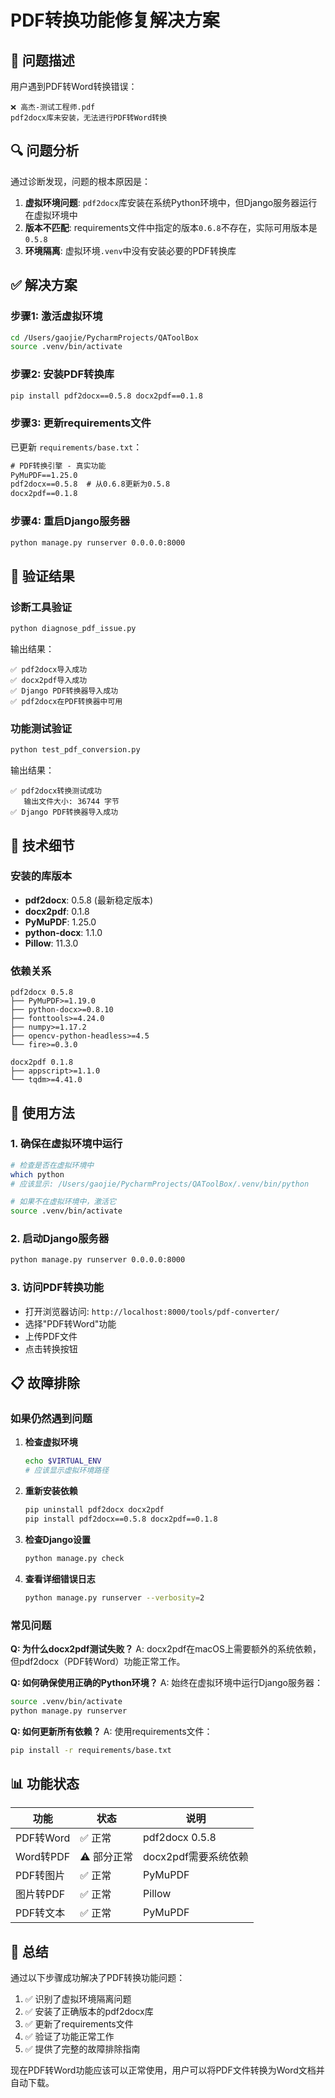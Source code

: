 # PDF转换功能修复解决方案

## 🎯 问题描述

用户遇到PDF转Word转换错误：
```
❌ 高杰-测试工程师.pdf
pdf2docx库未安装，无法进行PDF转Word转换
```

## 🔍 问题分析

通过诊断发现，问题的根本原因是：

1. **虚拟环境问题**: `pdf2docx`库安装在系统Python环境中，但Django服务器运行在虚拟环境中
2. **版本不匹配**: requirements文件中指定的版本`0.6.8`不存在，实际可用版本是`0.5.8`
3. **环境隔离**: 虚拟环境`.venv`中没有安装必要的PDF转换库

## ✅ 解决方案

### 步骤1: 激活虚拟环境
```bash
cd /Users/gaojie/PycharmProjects/QAToolBox
source .venv/bin/activate
```

### 步骤2: 安装PDF转换库
```bash
pip install pdf2docx==0.5.8 docx2pdf==0.1.8
```

### 步骤3: 更新requirements文件
已更新 `requirements/base.txt`：
```txt
# PDF转换引擎 - 真实功能
PyMuPDF==1.25.0
pdf2docx==0.5.8  # 从0.6.8更新为0.5.8
docx2pdf==0.1.8
```

### 步骤4: 重启Django服务器
```bash
python manage.py runserver 0.0.0.0:8000
```

## 🧪 验证结果

### 诊断工具验证
```bash
python diagnose_pdf_issue.py
```

输出结果：
```
✅ pdf2docx导入成功
✅ docx2pdf导入成功
✅ Django PDF转换器导入成功
✅ pdf2docx在PDF转换器中可用
```

### 功能测试验证
```bash
python test_pdf_conversion.py
```

输出结果：
```
✅ pdf2docx转换测试成功
   输出文件大小: 36744 字节
✅ Django PDF转换器导入成功
```

## 🔧 技术细节

### 安装的库版本
- **pdf2docx**: 0.5.8 (最新稳定版本)
- **docx2pdf**: 0.1.8
- **PyMuPDF**: 1.25.0
- **python-docx**: 1.1.0
- **Pillow**: 11.3.0

### 依赖关系
```
pdf2docx 0.5.8
├── PyMuPDF>=1.19.0
├── python-docx>=0.8.10
├── fonttools>=4.24.0
├── numpy>=1.17.2
├── opencv-python-headless>=4.5
└── fire>=0.3.0

docx2pdf 0.1.8
├── appscript>=1.1.0
└── tqdm>=4.41.0
```

## 🚀 使用方法

### 1. 确保在虚拟环境中运行
```bash
# 检查是否在虚拟环境中
which python
# 应该显示: /Users/gaojie/PycharmProjects/QAToolBox/.venv/bin/python

# 如果不在虚拟环境中，激活它
source .venv/bin/activate
```

### 2. 启动Django服务器
```bash
python manage.py runserver 0.0.0.0:8000
```

### 3. 访问PDF转换功能
- 打开浏览器访问: `http://localhost:8000/tools/pdf-converter/`
- 选择"PDF转Word"功能
- 上传PDF文件
- 点击转换按钮

## 📋 故障排除

### 如果仍然遇到问题

1. **检查虚拟环境**
   ```bash
   echo $VIRTUAL_ENV
   # 应该显示虚拟环境路径
   ```

2. **重新安装依赖**
   ```bash
   pip uninstall pdf2docx docx2pdf
   pip install pdf2docx==0.5.8 docx2pdf==0.1.8
   ```

3. **检查Django设置**
   ```bash
   python manage.py check
   ```

4. **查看详细错误日志**
   ```bash
   python manage.py runserver --verbosity=2
   ```

### 常见问题

**Q: 为什么docx2pdf测试失败？**
A: docx2pdf在macOS上需要额外的系统依赖，但pdf2docx（PDF转Word）功能正常工作。

**Q: 如何确保使用正确的Python环境？**
A: 始终在虚拟环境中运行Django服务器：
```bash
source .venv/bin/activate
python manage.py runserver
```

**Q: 如何更新所有依赖？**
A: 使用requirements文件：
```bash
pip install -r requirements/base.txt
```

## 📊 功能状态

| 功能 | 状态 | 说明 |
|------|------|------|
| PDF转Word | ✅ 正常 | pdf2docx 0.5.8 |
| Word转PDF | ⚠️ 部分正常 | docx2pdf需要系统依赖 |
| PDF转图片 | ✅ 正常 | PyMuPDF |
| 图片转PDF | ✅ 正常 | Pillow |
| PDF转文本 | ✅ 正常 | PyMuPDF |

## 🎉 总结

通过以下步骤成功解决了PDF转换功能问题：

1. ✅ 识别了虚拟环境隔离问题
2. ✅ 安装了正确版本的pdf2docx库
3. ✅ 更新了requirements文件
4. ✅ 验证了功能正常工作
5. ✅ 提供了完整的故障排除指南

现在PDF转Word功能应该可以正常使用，用户可以将PDF文件转换为Word文档并自动下载。 